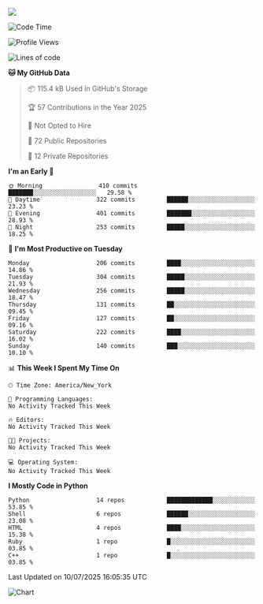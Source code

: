 
![](https://hit.yhype.me/github/profile?user_id=44564111)
<!--START_SECTION:waka-->
![Code Time](http://img.shields.io/badge/Code%20Time-26%20hrs%2014%20mins-blue)

![Profile Views](http://img.shields.io/badge/Profile%20Views-9-blue)

![Lines of code](https://img.shields.io/badge/From%20Hello%20World%20I%27ve%20Written-5.2%20million%20lines%20of%20code-blue)

**🐱 My GitHub Data** 

> 📦 115.4 kB Used in GitHub's Storage 
 > 
> 🏆 57 Contributions in the Year 2025
 > 
> 🚫 Not Opted to Hire
 > 
> 📜 72 Public Repositories 
 > 
> 🔑 12 Private Repositories 
 > 
**I'm an Early 🐤** 

```text
🌞 Morning                410 commits         ███████░░░░░░░░░░░░░░░░░░   29.58 % 
🌆 Daytime                322 commits         ██████░░░░░░░░░░░░░░░░░░░   23.23 % 
🌃 Evening                401 commits         ███████░░░░░░░░░░░░░░░░░░   28.93 % 
🌙 Night                  253 commits         █████░░░░░░░░░░░░░░░░░░░░   18.25 % 
```
📅 **I'm Most Productive on Tuesday** 

```text
Monday                   206 commits         ████░░░░░░░░░░░░░░░░░░░░░   14.86 % 
Tuesday                  304 commits         █████░░░░░░░░░░░░░░░░░░░░   21.93 % 
Wednesday                256 commits         █████░░░░░░░░░░░░░░░░░░░░   18.47 % 
Thursday                 131 commits         ██░░░░░░░░░░░░░░░░░░░░░░░   09.45 % 
Friday                   127 commits         ██░░░░░░░░░░░░░░░░░░░░░░░   09.16 % 
Saturday                 222 commits         ████░░░░░░░░░░░░░░░░░░░░░   16.02 % 
Sunday                   140 commits         ███░░░░░░░░░░░░░░░░░░░░░░   10.10 % 
```


📊 **This Week I Spent My Time On** 

```text
🕑︎ Time Zone: America/New_York

💬 Programming Languages: 
No Activity Tracked This Week

🔥 Editors: 
No Activity Tracked This Week

🐱‍💻 Projects: 
No Activity Tracked This Week

💻 Operating System: 
No Activity Tracked This Week
```

**I Mostly Code in Python** 

```text
Python                   14 repos            █████████████░░░░░░░░░░░░   53.85 % 
Shell                    6 repos             ██████░░░░░░░░░░░░░░░░░░░   23.08 % 
HTML                     4 repos             ████░░░░░░░░░░░░░░░░░░░░░   15.38 % 
Ruby                     1 repo              █░░░░░░░░░░░░░░░░░░░░░░░░   03.85 % 
C++                      1 repo              █░░░░░░░░░░░░░░░░░░░░░░░░   03.85 % 
```




 Last Updated on 10/07/2025 16:05:35 UTC
<!--END_SECTION:waka-->
![Chart](https://wakatime.com/share/@Vault108/688d9b71-d249-4f4e-81ef-3dceb97e43a3.svg)

